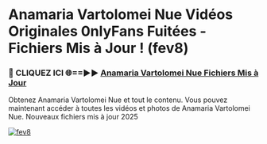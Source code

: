 # Anamaria Vartolomei Nue Vidéos Originales 0nlyFans Fuitées - Fichiers Mis à Jour ! (fev8)

<h3>🔴 CLIQUEZ ICI 🌐==►► <a href="https://tinyurl.com/2pmr4ezf" rel="nofollow">Anamaria Vartolomei Nue Fichiers Mis à Jour</a></h3>

Obtenez Anamaria Vartolomei Nue et tout le contenu. Vous pouvez maintenant accéder à toutes les vidéos et photos de Anamaria Vartolomei Nue. Nouveaux fichiers mis à jour 2025

[![fev8](https://i.imgur.com/6SNvagu.gif)](https://tinyurl.com/2pmr4ezf)
